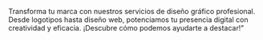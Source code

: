 
Transforma tu marca con nuestros servicios de diseño gráfico profesional. Desde logotipos hasta diseño web, potenciamos tu presencia digital con creatividad y eficacia. ¡Descubre cómo podemos ayudarte a destacar!"
